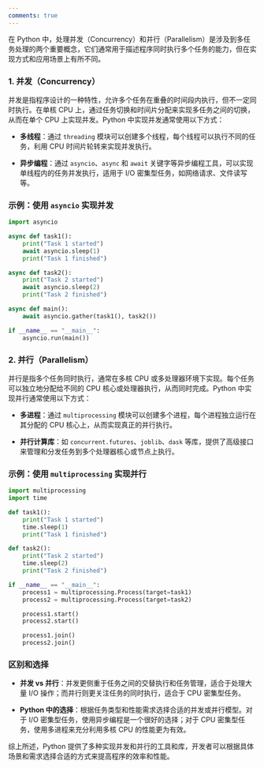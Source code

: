 ```yaml
---
comments: true
---
```


在 Python 中，处理并发（Concurrency）和并行（Parallelism）是涉及到多任务处理的两个重要概念，它们通常用于描述程序同时执行多个任务的能力，但在实现方式和应用场景上有所不同。

### 1. 并发（Concurrency）

并发是指程序设计的一种特性，允许多个任务在重叠的时间段内执行，但不一定同时执行。在单核 CPU 上，通过任务切换和时间片分配来实现多任务之间的切换，从而在单个 CPU 上实现并发。Python 中实现并发通常使用以下方式：

- **多线程**：通过 `threading` 模块可以创建多个线程，每个线程可以执行不同的任务，利用 CPU 时间片轮转来实现并发执行。

- **异步编程**：通过 `asyncio`、`async` 和 `await` 关键字等异步编程工具，可以实现单线程内的任务并发执行，适用于 I/O 密集型任务，如网络请求、文件读写等。

### 示例：使用 `asyncio` 实现并发

```python
import asyncio

async def task1():
    print("Task 1 started")
    await asyncio.sleep(1)
    print("Task 1 finished")

async def task2():
    print("Task 2 started")
    await asyncio.sleep(2)
    print("Task 2 finished")

async def main():
    await asyncio.gather(task1(), task2())

if __name__ == "__main__":
    asyncio.run(main())
```

### 2. 并行（Parallelism）

并行是指多个任务同时执行，通常在多核 CPU 或多处理器环境下实现。每个任务可以独立地分配给不同的 CPU 核心或处理器执行，从而同时完成。Python 中实现并行通常使用以下方式：

- **多进程**：通过 `multiprocessing` 模块可以创建多个进程，每个进程独立运行在其分配的 CPU 核心上，从而实现真正的并行执行。

- **并行计算库**：如 `concurrent.futures`、`joblib`、`dask` 等库，提供了高级接口来管理和分发任务到多个处理器核心或节点上执行。

### 示例：使用 `multiprocessing` 实现并行

```python
import multiprocessing
import time

def task1():
    print("Task 1 started")
    time.sleep(1)
    print("Task 1 finished")

def task2():
    print("Task 2 started")
    time.sleep(2)
    print("Task 2 finished")

if __name__ == "__main__":
    process1 = multiprocessing.Process(target=task1)
    process2 = multiprocessing.Process(target=task2)

    process1.start()
    process2.start()

    process1.join()
    process2.join()
```

### 区别和选择

- **并发 vs 并行**：并发更侧重于任务之间的交替执行和任务管理，适合于处理大量 I/O 操作；而并行则更关注任务的同时执行，适合于 CPU 密集型任务。

- **Python 中的选择**：根据任务类型和性能需求选择合适的并发或并行模型。对于 I/O 密集型任务，使用异步编程是一个很好的选择；对于 CPU 密集型任务，使用多进程来充分利用多核 CPU 的性能更为有效。

综上所述，Python 提供了多种实现并发和并行的工具和库，开发者可以根据具体场景和需求选择合适的方式来提高程序的效率和性能。